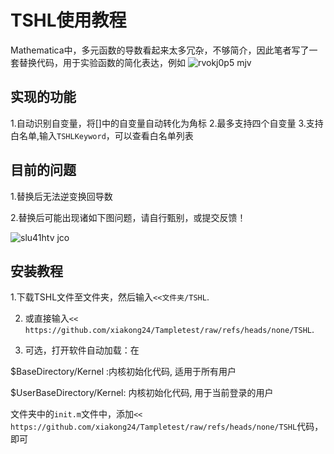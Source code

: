# TSHL使用教程
Mathematica中，多元函数的导数看起来太多冗杂，不够简介，因此笔者写了一套替换代码，用于实验函数的简化表达，例如
![rvokj0p5 mjv](https://github.com/user-attachments/assets/16ec15e6-53e1-497c-9dd7-03d580b99718)
## 实现的功能
1.自动识别自变量，将[]中的自变量自动转化为角标
2.最多支持四个自变量
3.支持白名单,输入`TSHLKeyword`，可以查看白名单列表
## 目前的问题
1.替换后无法逆变换回导数

2.替换后可能出现诸如下图问题，请自行甄别，或提交反馈！

![slu41htv jco](https://github.com/user-attachments/assets/82687951-84f8-481b-af8b-53bcdb092403)

## 安装教程

1.下载TSHL文件至文件夹，然后输入`<<文件夹/TSHL`.

2. 或直接输入`<< https://github.com/xiakong24/Tampletest/raw/refs/heads/none/TSHL`.
   
4. 可选，打开软件自动加载：在

$BaseDirectory/Kernel :内核初始化代码, 适用于所有用户

$UserBaseDirectory/Kernel: 内核初始化代码, 用于当前登录的用户

文件夹中的`init.m`文件中，添加`<< https://github.com/xiakong24/Tampletest/raw/refs/heads/none/TSHL`代码，即可
